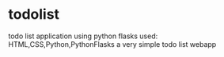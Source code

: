 # todolist
todo list application using python flasks
used: HTML,CSS,Python,PythonFlasks
a very simple todo list webapp
